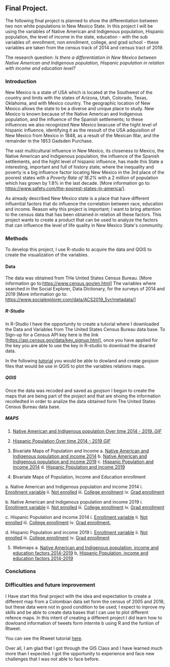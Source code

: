 ## Final Project.

The following final project is planned to show the differentiation between two non white populations in New Mexico State. In this project I will be using the variables of Native American and Indigenous population, Hispanic population, the level of income in the state, education - with the sub variables of: enrollment, non enrollment, college, and grad school - these variables are taken from the census track of 2014 and census tract of 2019.

The research question: _Is there a differentiation in New Mexico between Native American and Indigenous population, Hispanic population in relation with income and education level?_ 


 ### Introduction 
 
 
 New Mexico is a state of USA which is located at the Southwest of the country and limits with the states of Arizona, Utah, Colorado, Texas, Oklahoma, and with Mexico country. The geographic location of New Mexico allows the state to be a diverse and unique place to study. New Mexico is known because of the Native American and Indigenous population, and the influence of the Spanish settlements; to these influences we also recognized New Mexico beacuse of the hight level of hispanic influence, identifying it as the resoult of the USA adquisition of New Mexico from Mexico in 1848, as a result of the Mexican War, and the remainder in the 1853 Gadsden Purchase.
 
 
 The vast multicultural influence in New Mexico, its closeness to Mexico, the Native American and Indigienous population, the influence of the Spanish settlements, and the hight level of hispanic influence, has made this State a interesting, important and full of history state; where the inequality and poverty is a big influence factor locating New Mexico in the 3rd place of the poorest states with a _Poverty Rate of 18.2%_  with a 2 million of population which has grown by 1.8%  in the last decade. [More information go to: https://www.safety.com/the-poorest-states-in-america/]. 
 
 As already described New Mexico state is a place that have different influential factors that do influence the correlation between race, education and income. Reason why this project is important; I want to bring attention to the census data that has been obtained in relation all these factors. This project wants to create a product that can be used to analyze the factors that can influence the level of life quality in New Mexico State's community. 
 
 
 ### Methods 
 
 
 
 To develop this project, I use R-studio to acquire the data and QGIS to create the visualization of the variables. 


#### Data 


The data was obtained from THe United States Census Bureau. [More information go to:https://www.census.gov/en.html] 
The variables where searched in the Social Explorer, Data Dictionary, for the surveys of 2014 and 2019 [More information go to: https://www.socialexplorer.com/data/ACS2019_5yr/metadata/] 

 ##### R-Studio 
 
 
In R-Studio I have the opportunity to create a tutorial where I downloaded the Data and Variables from The United States Census Bureau data base. To Sign-up for a Census API key here is the link [https://api.census.gov/data/key_signup.html], once you have applied for the key you are able to use the key in R-studio to download the disaried data. 

 In the following [tutorial](/final_project/Laura_Torres_NM_final_project.html) you would be able to dowland and create _geojson_ files that would be use in QGIS to plot the variables relations maps.  

 
##### QGIS 

Once the data was recoded and saved as _geojson_ I begun to create the maps that are being part of the project and that are shoing the information recolledted in order to analize the data obtained form The United States Census Bureau data base. 

##### MAPS

1. [Native American and Indigenous population Over time 2014 - 2019. _GIF_]()

2. [Hispanic Population Over time 2014 - 2019  _GIF_]()

3. Bivariate Maps of Population and Income
a. [Native American and Indigenous population and income 2014]()
b. [Native American and Indigenous population and income 2019]()
c. [Hispanic Population and income 2014]()
d. [Hispanic Population and income 2019]()

4. Bivariate Maps of Population, Income and Education enrollment

a. Native American and Indigenous population and income 2014
i. [Enrollment variable]()
ii. [Not enrolled]()
iii. [College enrollment]()
iv. [Grad enrollment]()

b. Native American and Indigenous population and income 2019
i. [Enrollment variable]()
ii. [Not enrolled]()
iii. [College enrollment]()
iv. [Grad enrollment]()

c. Hispanic Population and income 2014
i. [Enrollment variable]()
ii. [Not enrolled]()
iii. [College enrollment]()
iv. [Grad enrollment.]()

d. Hispanic Population and income 2019
i. [Enrollment variable]()
ii. [Not enrolled]()
iii. [College enrollment]()
iv. [Grad enrollment]()

5. Webmaps
a. [Native American and Indigenous population, income  and education factors 2014-2019]()
b, [Hispanic Population, income and education factors 2014-2019]()


 ### Conclutions 
 
 
 ### Difficulties and future improvement 
 
 I Have start this final project with the idea and expectation to create a different map from a Colombian data set form the census of 2005 and 2018; but these data were not in good condition to be used; I expect to inprove my skills and be able to create data bases that I can use to plot different refence maps. In this intent of creating a different project I did learn how to dowloand information of tweets form internte b using R and the funtion of Rtweet. 
 
 You can see the Rtweet tutorial [here](/final_project/tweeter.html).
 
Over all, I am glad that I got through the GIS Class and I have learned much more than I expected. I got the opportunity to experience and face new challenges that I was not able to face before.  
